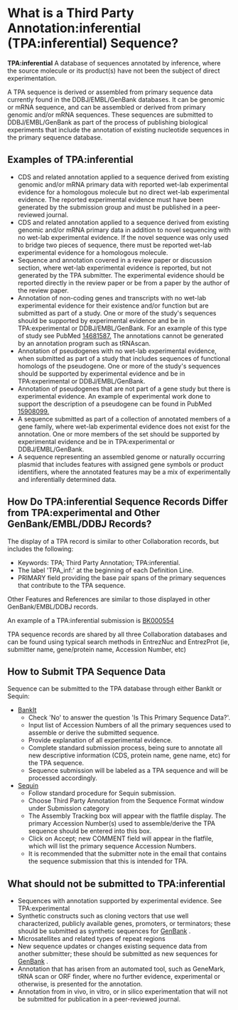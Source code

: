 # What is a Third Party Annotation:inferential (TPA:inferential) Sequence?

**TPA:inferential** A database of sequences annotated by inference, where the source molecule or its product(s) have not been the subject of direct experimentation.

A TPA sequence is derived or assembled from primary sequence data currently found in the DDBJ/EMBL/GenBank databases. It can be genomic or mRNA sequence, and can be assembled or derived from primary genomic and/or mRNA sequences. These sequences are submitted to DDBJ/EMBL/GenBank as part of the process of publishing biological experiments that include the annotation of existing nucleotide sequences in the primary sequence database.

## Examples of TPA:inferential

*   CDS and related annotation applied to a sequence derived from existing genomic and/or mRNA primary data with reported wet-lab experimental evidence for a homologous molecule but no direct wet-lab experimental evidence. The reported experimental evidence must have been generated by the submission group and must be published in a peer-reviewed journal.
*   CDS and related annotation applied to a sequence derived from existing genomic and/or mRNA primary data in addition to novel sequencing with no wet-lab experimental evidence. If the novel sequence was only used to bridge two pieces of sequence, there must be reported wet-lab experimental evidence for a homologous molecule.
*   Sequence and annotation covered in a review paper or discussion section, where wet-lab experimental evidence is reported, but not generated by the TPA submitter. The experimental evidence should be reported directly in the review paper or be from a paper by the author of the review paper.
*   Annotation of non-coding genes and transcripts with no wet-lab experimental evidence for their existence and/or function but are submitted as part of a study. One or more of the study's sequences should be supported by experimental evidence and be in TPA:experimental or DDBJ/EMBL/GenBank. For an example of this type of study see PubMed [14681587.](/entrez/query.fcgi?cmd=Retrieve&db=PubMed&list_uids=14681587) The annotations cannot be generated by an annotation program such as tRNAscan.
*   Annotation of pseudogenes with no wet-lab experimental evidence, when submitted as part of a study that includes sequences of functional homologs of the pseudogene. One or more of the study's sequences should be supported by experimental evidence and be in TPA:experimental or DDBJ/EMBL/GenBank.
*   Annotation of pseudogenes that are not part of a gene study but there is experimental evidence. An example of experimental work done to support the description of a pseudogene can be found in PubMed [15908099.](/entrez/query.fcgi?cmd=Retrieve&db=PubMed&list_uids=15908099)
*   A sequence submitted as part of a collection of annotated members of a gene family, where wet-lab experimental evidence does not exist for the annotation. One or more members of the set should be supported by experimental evidence and be in TPA:experimental or DDBJ/EMBL/GenBank.
*   A sequence representing an assembled genome or naturally occurring plasmid that includes features with assigned gene symbols or product identifiers, where the annotated features may be a mix of experimentally and inferentially determined data.

## How Do TPA:inferential Sequence Records Differ from TPA:experimental and Other GenBank/EMBL/DDBJ Records?

The display of a TPA record is similar to other Collaboration records, but includes the following:

*   Keywords: TPA; Third Party Annotation; TPA:inferential.
*   The label 'TPA_inf:' at the beginning of each Definition Line.
*   PRIMARY field providing the base pair spans of the primary sequences that contribute to the TPA sequence.

Other Features and References are similar to those displayed in other GenBank/EMBL/DDBJ records.

An example of a TPA:inferential submission is [BK000554](http://www.ncbi.nlm.nih.gov/sites/entrez?cmd=Retrieve&db=nucleotide&dopt=GenBank&list_uids=32880373)

TPA sequence records are shared by all three Collaboration databases and can be found using typical search methods in EntrezNuc and EntrezProt (ie, submitter name, gene/protein name, Accession Number, etc)

## How to Submit TPA Sequence Data

Sequence can be submitted to the TPA database through either BankIt or Sequin:

*   [BankIt](http://www.ncbi.nlm.nih.gov/WebSub/?tool=genbank)
    *   Check 'No' to answer the question 'Is This Primary Sequence Data?'.
    *   Input list of Accession Numbers of all the primary sequences used to assemble or derive the submitted sequence.
    *   Provide explanation of all experimental evidence.
    *   Complete standard submission process, being sure to annotate all new descriptive information (CDS, protein name, gene name, etc) for the TPA sequence.
    *   Sequence submission will be labeled as a TPA sequence and will be processed accordingly.
*   [Sequin](http://www.ncbi.nlm.nih.gov/Sequin/)
    *   Follow standard procedure for Sequin submission.
    *   Choose Third Party Annotation from the Sequence Format window under Submission category
    *   The Assembly Tracking box will appear with the flatfile display. The primary Accession Number(s) used to assemble/derive the TPA sequence should be entered into this box.
    *   Click on Accept; new COMMENT field will appear in the flatfile, which will list the primary sequence Accession Numbers.
    *   It is recommended that the submitter note in the email that contains the sequence submission that this is intended for TPA.

## What should not be submitted to TPA:inferential

*   Sequences with annotation supported by experimental evidence. See TPA:experimental
*   Synthetic constructs such as cloning vectors that use well characterized, publicly available genes, promoters, or terminators; these should be submitted as synthetic sequences for [GenBank](/Genbank/submit) .
*   Microsatellites and related types of repeat regions
*   New sequence updates or changes existing sequence data from another submitter; these should be submitted as new sequences for [GenBank](/Genbank/submit) .
*   Annotation that has arisen from an automated tool, such as GeneMark, tRNA scan or ORF finder, where no further evidence, experimental or otherwise, is presented for the annotation.
*   Annotation from in vivo, in vitro, or in silico experimentation that will not be submitted for publication in a peer-reviewed journal.





